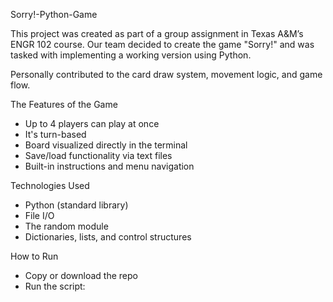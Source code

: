 Sorry!-Python-Game

This project was created as part of a group assignment in Texas A&M’s ENGR 102 course. 
Our team decided to create the game "Sorry!" and was tasked with implementing a working version using Python.

Personally contributed to the card draw system, movement logic, and game flow.

The Features of the Game
- Up to 4 players can play at once
- It's turn-based
- Board visualized directly in the terminal
- Save/load functionality via text files
- Built-in instructions and menu navigation

Technologies Used
- Python (standard library)
- File I/O
- The random module
- Dictionaries, lists, and control structures

How to Run
- Copy or download the repo
- Run the script:
 
